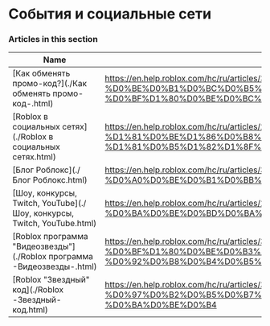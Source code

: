 # События и социальные сети  
### Articles in this section
Name|URL
-|-
[Как обменять промо-код?](./Как обменять промо-код-.html) |https://en.help.roblox.com/hc/ru/articles/360029650831-%D0%9A%D0%B0%D0%BA-%D0%BE%D0%B1%D0%BC%D0%B5%D0%BD%D1%8F%D1%82%D1%8C-%D0%BF%D1%80%D0%BE%D0%BC%D0%BE-%D0%BA%D0%BE%D0%B4-
[Roblox в социальных сетях](./Roblox в социальных сетях.html) |https://en.help.roblox.com/hc/ru/articles/206596923-Roblox-%D0%B2-%D1%81%D0%BE%D1%86%D0%B8%D0%B0%D0%BB%D1%8C%D0%BD%D1%8B%D1%85-%D1%81%D0%B5%D1%82%D1%8F%D1%85
[Блог Роблокс](./Блог Роблокс.html) |https://en.help.roblox.com/hc/ru/articles/360029134331-%D0%91%D0%BB%D0%BE%D0%B3-%D0%A0%D0%BE%D0%B1%D0%BB%D0%BE%D0%BA%D1%81
[Шоу, конкурсы, Twitch, YouTube](./Шоу, конкурсы, Twitch, YouTube.html) |https://en.help.roblox.com/hc/ru/articles/206581313-%D0%A8%D0%BE%D1%83-%D0%BA%D0%BE%D0%BD%D0%BA%D1%83%D1%80%D1%81%D1%8B-Twitch-YouTube
[Roblox программа "Видеозвезды"](./Roblox программа -Видеозвезды-.html) |https://en.help.roblox.com/hc/ru/articles/360026092011-Roblox-%D0%BF%D1%80%D0%BE%D0%B3%D1%80%D0%B0%D0%BC%D0%BC%D0%B0-%D0%92%D0%B8%D0%B4%D0%B5%D0%BE%D0%B7%D0%B2%D0%B5%D0%B7%D0%B4%D1%8B-
[Roblox "Звездный" код](./Roblox -Звездный- код.html) |https://en.help.roblox.com/hc/ru/articles/360026181292-Roblox-%D0%97%D0%B2%D0%B5%D0%B7%D0%B4%D0%BD%D1%8B%D0%B9-%D0%BA%D0%BE%D0%B4